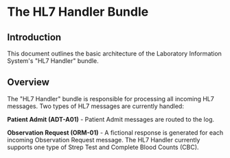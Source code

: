 The HL7 Handler Bundle
========
Introduction
--------
This document outlines the basic architecture of the Laboratory Information System's "HL7 Handler" bundle.

Overview
--------
The "HL7 Handler" bundle is responsible for processing all incoming HL7 messages. Two types of HL7 messages are currently handled:

**Patient Admit (ADT-A01)** - Patient Admit messages are routed to the log.

**Observation Request (ORM-01)** - A fictional response is generated for each incoming Observation Request message. The HL7 Handler currently supports one type of Strep Test and Complete Blood Counts (CBC).
